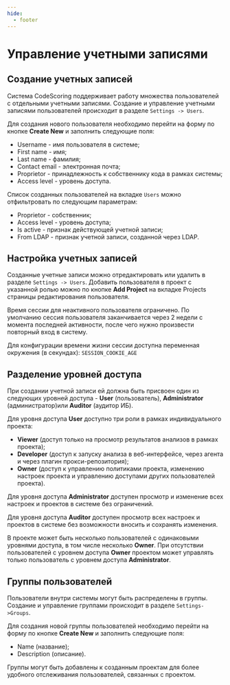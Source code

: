 ```yaml
---
hide:
  - footer
---
```


# Управление учетными записями

## Создание учетных записей

Система CodeScoring поддерживает работу множества пользователей с отдельными учетными записями. Создание и управление учетными записями пользователей происходит в разделе `Settings -> Users`. 

Для создания нового пользователя необходимо перейти на форму по кнопке **Create New** и заполнить следующие поля:

- Username - имя пользователя в системе;
- First name - имя;
- Last name - фамилия;
- Contact email - электронная почта;
- Proprietor - принадлежность к собственнику кода в рамках системы;
- Access level - уровень доступа.

Список созданных пользователей на вкладке `Users` можно отфильтровать по следующим параметрам:

- Proprietor - собственник;
- Access level - уровень доступа; 
- Is active - признак действующей учетной записи;
- From LDAP - признак учетной записи, созданной через LDAP.

## Настройка учетных записей

Созданные учетные записи можно отредактировать или удалить в разделе `Settings -> Users`. Добавить пользователя в проект с указанной ролью можно по кнопке **Add Project** на вкладке Projects страницы редактирования пользователя.

Время сессии для неактивного пользователя ограничено. По умолчанию сессия пользователя заканчивается через 2 недели с момента последней активности, после чего нужно произвести повторный вход в систему.

Для конфигурации времени жизни сессии доступна переменная окружения (в секундах):
`SESSION_COOKIE_AGE` 

## Разделение уровней доступа

При создании учетной записи ей должна быть присвоен один из следующих уровней доступа - **User** (пользователь), **Administrator** (администратор)или **Auditor** (аудитор ИБ).

Для уровня доступа **User** доступно три роли в рамках индивидуального проекта:

- **Viewer** (доступ только на просмотр результатов анализов в рамках проекта);
- **Developer** (доступ к запуску анализа в веб-интерфейсе, через агента и через плагин прокси-репозитория);
- **Owner** (доступ к управлению политиками проекта, изменению настроек проекта и управлению доступами других пользователей проекта).

Для уровня доступа **Administrator** доступен просмотр и изменение всех настроек и проектов в системе без ограничений.

Для уровня доступа **Auditor** доступен просмотр всех настроек и проектов в системе без возможности вносить и сохранять изменения.

В проекте может быть несколько пользователей с одинаковыми уровнями доступа, в том числе несколько **Owner**. При отсутствии пользователей с уровнем доступа **Owner** проектом может управлять только пользователь с уровнем доступа **Administrator**.

## Группы пользователей

Пользователи внутри системы могут быть распределены в группы. Создание и управление группами происходит в разделе `Settings->Groups`. 

Для создания новой группы пользователей необходимо перейти на форму по кнопке **Create New** и заполнить следующие поля:

- Name (название);
- Description (описание).

Группы могут быть добавлены к созданным проектам для более удобного отслеживания пользователей, связанных с проектом.